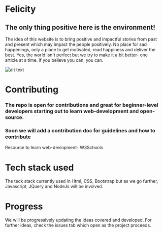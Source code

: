 
# Felicity
## The only thing positive here is the environment!
The idea of this website is to bring positive and impactful stories from past and present which may impact the people positively.
No place for sad happenings, only a place to get motivated, read happiness and deliver the best.
Yes, the world isn't perfect but we try to make it a bit better- one article at a time.
If you believe you can, you can.

![alt text](https://github.com/joeyouss/Felicity/blob/main/TinDog-Start-master/images/Felicity.png "Felicity")

# Contributing

### The repo is open for contributions and great for beginner-level developers starting out to learn web-development and open-source.
### Soon we will add a contribution doc for guidelines and how to contribute

Resource to learn web-devlopment- W3Schools
# Tech stack used
The teck stack currently used in Html, CSS, Bootstrap but as we go further, Javascript, JQuery and NodeJs will be involved.

# Progress
We will be progressively updating the ideas covered and developed. For further ideas, check the issues tab which open as the project proceeds.
